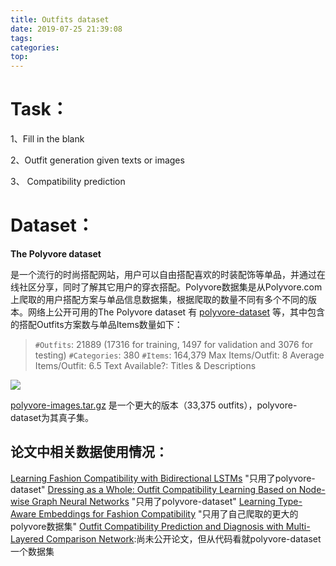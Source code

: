 ```yaml
---
title: Outfits dataset
date: 2019-07-25 21:39:08
tags:
categories:
top:
---
```


# Task：

1、Fill in the blank

2、Outfit generation given texts or images

3、 Compatibility prediction

<!-- more -->

# Dataset：

**The Polyvore dataset**

[Polyvore.com]: https://www.ssense.com/en-cn/women?utm_source=polyvore.com&amp;utm_medium=redirect

是一个流行的时尚搭配网站，用户可以自由搭配喜欢的时装配饰等单品，并通过在线社区分享，同时了解其它用户的穿衣搭配。Polyvore数据集是从Polyvore.com上爬取的用户搭配方案与单品信息数据集，根据爬取的数量不同有多个不同的版本。网络上公开可用的The Polyvore dataset 有 [polyvore-dataset](https://github.com/xthan/polyvore-datasepolyvore-datasett) 等，其中包含的搭配Outfits方案数与单品Items数量如下：

> `#Outfits`: 21889 (17316 for training, 1497 for validation and 3076 for testing)
> `#Categories`: 380
> `#Items`: 164,379
> Max Items/Outfit: 8
> Average Items/Outfit: 6.5
> Text Available?: Titles & Descriptions

![](2019-07-25-23-05-54.png)

[polyvore-images.tar.gz](https://drive.google.com/drive/folders/0B4Eo9mft9jwoVDNEWlhEbUNUSE0) 是一个更大的版本（33,375 outfits），polyvore-dataset为其真子集。


## 论文中相关数据使用情况：
[Learning Fashion Compatibility with Bidirectional LSTMs](https://arxiv.org/abs/1707.05691) "只用了polyvore-dataset"
[Dressing as a Whole: Outfit Compatibility Learning Based on Node-wise Graph Neural Networks](https://arxiv.org/abs/1902.08009) "只用了polyvore-dataset"
[Learning Type-Aware Embeddings for Fashion Compatibility](https://arxiv.org/abs/1803.09196) "只用了自己爬取的更大的polyvore数据集"
[Outfit Compatibility Prediction and Diagnosis with Multi-Layered Comparison Network](https://github.com/WangXin93/fashion_compatibility_mcn):尚未公开论文，但从代码看就polyvore-dataset一个数据集

<!--
**The Fashion-Gen Outfits dataset**



**Amazon products dataset** -->
